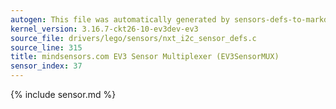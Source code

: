 ```yaml
---
autogen: This file was automatically generated by sensors-defs-to-markdown.py
kernel_version: 3.16.7-ckt26-10-ev3dev-ev3
source_file: drivers/lego/sensors/nxt_i2c_sensor_defs.c
source_line: 315
title: mindsensors.com EV3 Sensor Multiplexer (EV3SensorMUX)
sensor_index: 37
---
```


{% include sensor.md %}
